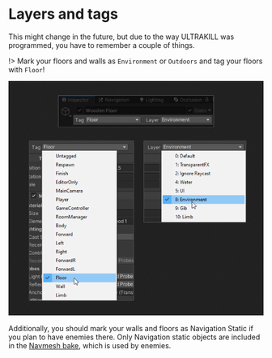 # Layers and tags

This might change in the future, but due to the way ULTRAKILL was programmed, you have to remember a couple of things.

!> Mark your floors and walls as `Environment` or `Outdoors` and tag your floors with `Floor`!

![setting the layer and the tag](../_images/setting-layer-and-tag.png)

Additionally, you should mark your walls and floors as Navigation Static if you plan to have enemies there. Only Navigation static objects are included in the [Navmesh bake](navmesh), which is used by enemies.
